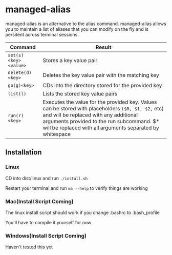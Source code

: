 # managed-alias

managed-alias is an alternative to the alias command. managed-alias allows you to maintain a list of aliases that you can modify on the fly and is persitent across terminal sessions.


| Command                | Result                                                                                                                                                                           |
| ---------------------- | ------------------------------------------------------------------------------------------------------------------------------------------------------------------------------------ |
| `set(s) <key> <value>` | Stores a key value pair                                                                                 |
| `delete(d) <key>`      | Deletes the key value pair with the matching key                                                                     |
| `go(g)<key>`           | CDs into the directory stored for the provided key                                                          |
| `list(l)`              | Lists the stored key value pairs                                                                            |
| `run(r) <key>`         | Executes the value for the provided key. Values can be stored with placeholders `($0, $1, $2,` etc) and will be replaced with any additional arguments provided to the run subcommand. $* will be replaced with all arguments separated by whitespace |

## Installation

### Linux 

CD into dist/linux and run `./install.sh`

Restart your terminal and run `ma --help` to verify things are working
 
### Mac(Install Script Coming)

The linux install script should work if you change .bashrc to .bash_profile 

You'll have to compile it yourself for now

### Windows(Install Script Coming)

Haven't tested this yet
